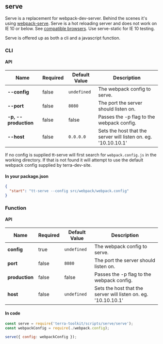 ## serve
Serve is a replacement for webpack-dev-server. Behind the scenes it's using [webpack-serve](https://github.com/webpack-contrib/webpack-serve).
Serve is a hot reloading server and does not work on IE 10 or below. See [compatible browsers](https://caniuse.com/#feat=websockets). Use serve-static for IE 10 testing.

Serve is offered up as both a cli and a javascript function.

### CLI
#### API
| Name  | Required | Default Value | Description |
| ------------- | ------------- | ------------- | ------------- |
| **--config**  | false | `undefined` | The webpack config to serve. |
| **--port**  | false | `8080` | The port the server should listen on. |
| **-p, --production** | false | false | Passes the -p flag to the webpack config. |
| **--host** | false | `0.0.0.0` | Sets the host that the server will listen on. eg. '10.10.10.1' |

If no config is supplied tt-serve will first search for `webpack.config.js` in the working directory. If that is not found it will attempt to use the default webpack config supplied by terra-dev-site.

#### In your package.json
```JSON
{
  "start": "tt-serve --config src/webpack/webpack.config"
}
```
### Function
#### API
| Name  | Required | Default Value | Description |
| ------------- | ------------- | ------------- | ------------- |
| **config**  | true | `undefined` | The webpack config to serve. |
| **port**  | false | `8080` | The port the server should listen on. |
| **production** | false | false | Passes the -p flag to the webpack config. |
| **host** | false | `undefined` | Sets the host that the server will listen on. eg. '10.10.10.1' |

#### In code
```javascript
const serve = require('terra-toolkit/scripts/serve/serve');
const webpackConfig = require(./webpack.config);

serve({ config: webpackConfig });
```
